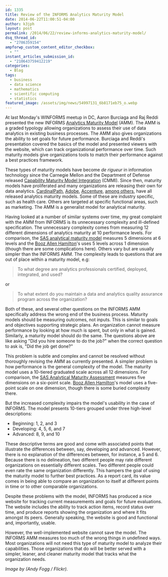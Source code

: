 ```yaml
---
id: 1335
title: Review of the INFORMS Analytics Maturity Model
date: 2014-06-22T11:00:51-04:00
author: k3jph
layout: post
permalink: /2014/06/22/review-informs-analytics-maturity-model/
dsq_thread_id:
  - "2786359154"
ampforwp_custom_content_editor_checkbox:
  - ""
instant_articles_submission_id:
  - "210643759412219"
categories:
  - Blog
tags:
  - business
  - data science
  - mathematics
  - scientific computing
  - statistics
featured_image: /assets/img/news/54997131_6b8171eb75_o.webp
---
```


At last Monday's WINFORMS meetup in DC, Aaron Burciaga and Raj Reddi presented the new INFORMS [Analytics Maturity Model](https://analyticsmaturity.informs.org/) (AMM). The AMM is a graded typology allowing organizations to assess their use of data analytics in existing business processes. The AMM also gives organizations the ability to set goals for future performance. Burciaga and Reddi's presentation covered the basics of the model and presented viewers with the website, which can track organizational performance over time. Such maturity models give organizations tools to match their performance against a best practices framework.

These types of maturity models have become _de rigueur_ in information technology since the Carnegie Mellon and the Department of Defense released [Capability Maturity Model Integration](http://whatis.cmmiinstitute.com/) (CMMI). Since then, maturity models have proliferated and many organizations are releasing their own for data analytics. [CardinalPath](http://www.cardinalpath.com/services/online-analytics-maturity-model/), [Adobe](http://myanalyticsscore.com/), [Accenture](http://www.accenture.com/us-en/landing-pages/accenture-analytics/Pages/data-insights-analytics-roi.aspx), [among others](https://www.google.com/search?q=analytics+maturity+model), have all released analytics maturity models. Some of these are industry specific, such as health care. Others are targeted at specific functional areas, such as marketing. The AMM is a generalist model for analytical maturity.

Having looked at a number of similar systems over time, my great complaint with the AMM from INFORMS is its unnecessary complexity and ill-defined specification. The unnecessary complexity comes from measuring 12 different dimensions of analytics maturity at 10 performance levels. For comparison, the [SAS analytical maturity model](http://www.sas.com/resources/whitepaper/wp_6426.pdf) measures 5 dimensions at 6 levels and the [Booz Allen Hamilton](http://www.boozallen.com/media/file/The-Field-Guide-to-Data-Science.pdf)'s uses 5 levels across 1 dimension (though there are some complications here). Others vary but are usually simpler than the INFORMS AMM. The complexity leads to questions that are out of place within a maturity model, e.g:

> To what degree are analytics professionals certified, deployed, integrated, and used?

or

> To what extent do you maintain a data and analytics quality assurance program across the organization?

Both of these, and several other questions on the INFORMS AMM specifically address the wrong end of the business process.  Maturity models should be measuring outcomes, not inputs.  This is similar to goals and objectives supporting strategic plans.  An organization cannot measure performance by looking at how much is spent, but only in what is gained.  Similarly, a maturity model should do the same.  The questions above are like asking "Did you hire someone to do the job?" when the correct question to ask is, "Did the job get done?"

This problem is subtle and complex and cannot be resolved without thoroughly revising the AMM as currently presented. A simpler problem is how performance is the general complexity of the model. The maturity model uses a 10-tiered graduated scale across all 12 dimensions. For comparison, the [SAS Analytical Maturity Assessment](http://www.sas.com/resources/whitepaper/wp_6426.pdf) measures five dimensions on a six-point scale. [Booz Allen Hamilton](http://www.boozallen.com/media/file/The-Field-Guide-to-Data-Science.pdf)'s model uses a five-point scale on one dimension, though there is some buried complexity there.

But the increased complexity impairs the model's usability in the case of INFORMS.  The model presents 10-tiers grouped under three high-level descriptions:

*   Beginning: 1, 2, and 3
*   Developing: 4, 5, 6, and 7
*   Advanced: 8, 9, and 10

These descriptive terms are good and come with associated points that illustrate the differences between, say, developing and advanced.  However, there is no explanation of the differences between, for instance, a 5 and 6.  Because there is no delineation, two different people may rate different organizations on essentially different scales.  Two different people could even rate the same organization differently.  This hampers the goal of using the maturity model to further best practices.  As a report card, its value comes in being able to compare an organization to itself at different points in time or to other comparable organizations.

Despite these problems with the model, INFORMS has produced a nice website for tracking current measurements and goals for future evaluations.  The website includes the ability to track action items, record status over time, and produce reports showing the organization and where it fits amongst its peers.  Generally speaking, the website is good and functional and, importantly, usable.

However, the well-implemented website cannot save the model.  The INFORMS AMM measures too much of the wrong things in undefined ways.  Most organizations will not need this type of maturity model to analyze their capabilities.  Those organizations that do will be better served with a simpler, leaner, and cleaner maturity model that tracks what the organization needs.

_Image by (Andy Fogg / Flickr)._
